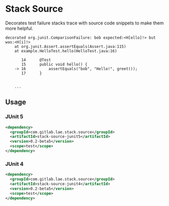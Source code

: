 # Stack Source

Decorates test failure stacks trace with source code snippets to make them more helpful.

```
decorated org.junit.ComparisonFailure: bob expected:<H[ello]!> but was:<H[i]!>
	at org.junit.Assert.assertEquals(Assert.java:115)
	at example.HelloTest.hello(HelloTest.java:16)

	   14      @Test
	   15      public void hello() {
	-> 16          assertEquals("bob", "Hello!", greet());
	   17      }


    ...
```

## Usage

### JUnit 5

```xml
<dependency>
  <groupId>com.gitlab.lae.stack.source</groupId>
  <artifactId>stack-source-junit5</artifactId>
  <version>0.2-beta5</version>
  <scope>test</scope>
</dependency>
```

### JUnit 4

```xml
<dependency>
  <groupId>com.gitlab.lae.stack.source</groupId>
  <artifactId>stack-source-junit4</artifactId>
  <version>0.2-beta5</version>
  <scope>test</scope>
</dependency>
```
